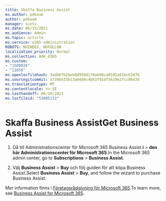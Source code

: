 ```yaml
---
title: Skaffa Business Assist
ms.author: pebaum
author: pebaum
manager: scotv
ms.date: 06/15/2021
ms.audience: Admin
ms.topic: article
ms.service: o365-administration
ROBOTS: NOINDEX, NOFOLLOW
localization_priority: Normal
ms.collection: Adm_O365
ms.custom:
- "1500026"
- "11658"
ms.openlocfilehash: 3adb6fb2beb8d959d170ab08ca0592a81bc62d76
ms.sourcegitcommit: a739b533b13a9dd4c4b63f91df5629e27cc86d3d
ms.translationtype: MT
ms.contentlocale: sv-SE
ms.lasthandoff: 06/16/2021
ms.locfileid: "53005132"
---
```

# <a name="get-business-assist"></a><span data-ttu-id="40fe4-102">Skaffa Business Assist</span><span class="sxs-lookup"><span data-stu-id="40fe4-102">Get Business Assist</span></span>

1. <span data-ttu-id="40fe4-103">Gå till Administrationscenter för Microsoft 365 Business Assist **i**  >  **den här Administrationscenter för Microsoft 365.**</span><span class="sxs-lookup"><span data-stu-id="40fe4-103">In the Microsoft 365 admin center, go to **Subscriptions** > **Business Assist**.</span></span>

1. <span data-ttu-id="40fe4-104">Välj **Business Assist**  >  **Buy** och följ guiden för att köpa Business Assist.</span><span class="sxs-lookup"><span data-stu-id="40fe4-104">Select **Business Assist** > **Buy**, and follow the wizard to purchase Business Assist.</span></span>

<span data-ttu-id="40fe4-105">Mer information finns i [Företagsrådgivning för Microsoft 365](/microsoft-365/admin/misc/business-assist).</span><span class="sxs-lookup"><span data-stu-id="40fe4-105">To learn more, see [Business Assist for Microsoft 365](/microsoft-365/admin/misc/business-assist).</span></span>